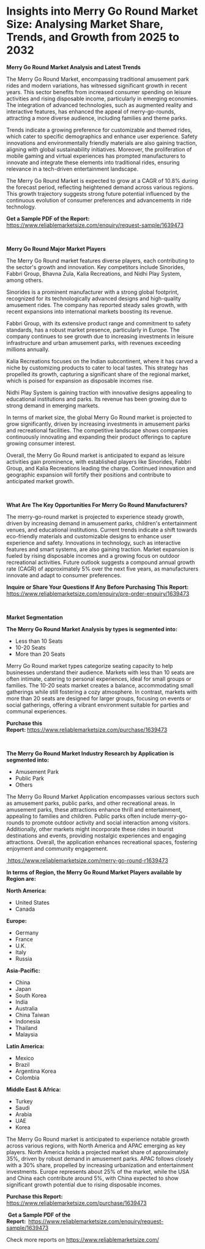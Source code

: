 <p><h1>Insights into Merry Go Round Market Size: Analysing Market Share, Trends, and Growth from 2025 to 2032</h1></p><p><strong>Merry Go Round Market Analysis and Latest Trends</strong></p>
<p><p>The Merry Go Round Market, encompassing traditional amusement park rides and modern variations, has witnessed significant growth in recent years. This sector benefits from increased consumer spending on leisure activities and rising disposable income, particularly in emerging economies. The integration of advanced technologies, such as augmented reality and interactive features, has enhanced the appeal of merry-go-rounds, attracting a more diverse audience, including families and theme parks.</p><p>Trends indicate a growing preference for customizable and themed rides, which cater to specific demographics and enhance user experience. Safety innovations and environmentally friendly materials are also gaining traction, aligning with global sustainability initiatives. Moreover, the proliferation of mobile gaming and virtual experiences has prompted manufacturers to innovate and integrate these elements into traditional rides, ensuring relevance in a tech-driven entertainment landscape.</p><p>The Merry Go Round Market is expected to grow at a CAGR of 10.8% during the forecast period, reflecting heightened demand across various regions. This growth trajectory suggests strong future potential influenced by the continuous evolution of consumer preferences and advancements in ride technology.</p></p>
<p><strong>Get a Sample PDF of the Report:&nbsp;</strong> <a href="https://www.reliablemarketsize.com/enquiry/request-sample/1639473?utm_campaign=1103&utm_medium=2&utm_source=Github&utm_content=ia&utm_term=22022025&utm_id=merry-go-round">https://www.reliablemarketsize.com/enquiry/request-sample/1639473</a></p>
<p>&nbsp;</p>
<p><strong>Merry Go Round Major Market Players</strong></p>
<p><p>The Merry Go Round market features diverse players, each contributing to the sector's growth and innovation. Key competitors include Sinorides, Fabbri Group, Bhavna Zula, Kalia Recreations, and Nidhi Play System, among others. </p><p>Sinorides is a prominent manufacturer with a strong global footprint, recognized for its technologically advanced designs and high-quality amusement rides. The company has reported steady sales growth, with recent expansions into international markets boosting its revenue.</p><p>Fabbri Group, with its extensive product range and commitment to safety standards, has a robust market presence, particularly in Europe. The company continues to see growth due to increasing investments in leisure infrastructure and urban amusement parks, with revenues exceeding millions annually.</p><p>Kalia Recreations focuses on the Indian subcontinent, where it has carved a niche by customizing products to cater to local tastes. This strategy has propelled its growth, capturing a significant share of the regional market, which is poised for expansion as disposable incomes rise.</p><p>Nidhi Play System is gaining traction with innovative designs appealing to educational institutions and parks. Its revenue has been growing due to strong demand in emerging markets.</p><p>In terms of market size, the global Merry Go Round market is projected to grow significantly, driven by increasing investments in amusement parks and recreational facilities. The competitive landscape shows companies continuously innovating and expanding their product offerings to capture growing consumer interest.</p><p>Overall, the Merry Go Round market is anticipated to expand as leisure activities gain prominence, with established players like Sinorides, Fabbri Group, and Kalia Recreations leading the charge. Continued innovation and geographic expansion will fortify their positions and contribute to anticipated market growth.</p></p>
<p>&nbsp;</p>
<p><strong>What Are The Key Opportunities For Merry Go Round Manufacturers?</strong></p>
<p><p>The merry-go-round market is projected to experience steady growth, driven by increasing demand in amusement parks, children's entertainment venues, and educational institutions. Current trends indicate a shift towards eco-friendly materials and customizable designs to enhance user experience and safety. Innovations in technology, such as interactive features and smart systems, are also gaining traction. Market expansion is fueled by rising disposable incomes and a growing focus on outdoor recreational activities. Future outlook suggests a compound annual growth rate (CAGR) of approximately 5% over the next five years, as manufacturers innovate and adapt to consumer preferences.</p></p>
<p><strong>Inquire or Share Your Questions If Any Before Purchasing This Report:</strong> <a href="https://www.reliablemarketsize.com/enquiry/pre-order-enquiry/1639473?utm_campaign=1103&utm_medium=2&utm_source=Github&utm_content=ia&utm_term=22022025&utm_id=merry-go-round">https://www.reliablemarketsize.com/enquiry/pre-order-enquiry/1639473</a></p>
<p>&nbsp;</p>
<p><strong>Market Segmentation</strong></p>
<p><strong>The Merry Go Round Market Analysis by types is segmented into:</strong></p>
<p><ul><li>Less than 10 Seats</li><li>10-20 Seats</li><li>More than 20 Seats</li></ul></p>
<p><p>Merry Go Round market types categorize seating capacity to help businesses understand their audience. Markets with less than 10 seats are often intimate, catering to personal experiences, ideal for small groups or families. The 10-20 seats market creates a balance, accommodating small gatherings while still fostering a cozy atmosphere. In contrast, markets with more than 20 seats are designed for larger groups, focusing on events or social gatherings, offering a vibrant environment suitable for parties and communal experiences.</p></p>
<p><strong>Purchase this Report:&nbsp;</strong><a href="https://www.reliablemarketsize.com/purchase/1639473?utm_campaign=1103&utm_medium=2&utm_source=Github&utm_content=ia&utm_term=22022025&utm_id=merry-go-round">https://www.reliablemarketsize.com/purchase/1639473</a></p>
<p>&nbsp;</p>
<p><strong>The Merry Go Round Market Industry Research by Application is segmented into:</strong></p>
<p><ul><li>Amusement Park</li><li>Public Park</li><li>Others</li></ul></p>
<p><p>The Merry Go Round Market Application encompasses various sectors such as amusement parks, public parks, and other recreational areas. In amusement parks, these attractions enhance thrill and entertainment, appealing to families and children. Public parks often include merry-go-rounds to promote outdoor activity and social interaction among visitors. Additionally, other markets might incorporate these rides in tourist destinations and events, providing nostalgic experiences and engaging attractions. Overall, the application enhances recreational spaces, fostering enjoyment and community engagement.</p></p>
<p><a href="https://www.reliablemarketsize.com/merry-go-round-r1639473?utm_campaign=1103&utm_medium=2&utm_source=Github&utm_content=ia&utm_term=22022025&utm_id=merry-go-round">&nbsp;https://www.reliablemarketsize.com/merry-go-round-r1639473</a></p>
<p><strong>In terms of Region, the Merry Go Round Market Players available by Region are:</strong></p>
<p>
    <p> <strong> North America: </strong>
        <ul>
            <li>United States</li>
            <li>Canada</li>
        </ul>
        </p> 
    <p> <strong> Europe: </strong>
        <ul>
            <li>Germany</li>
            <li>France</li>
            <li>U.K.</li>
            <li>Italy</li>
            <li>Russia</li>
        </ul>
        </p> 
    <p> <strong> Asia-Pacific: </strong>
        <ul>
            <li>China</li>
            <li>Japan</li>
            <li>South Korea</li>
            <li>India</li>
            <li>Australia</li>
            <li>China Taiwan</li>
            <li>Indonesia</li>
            <li>Thailand</li>
            <li>Malaysia</li>
        </ul>
        </p> 
    <p> <strong> Latin America: </strong>
        <ul>
            <li>Mexico</li>
            <li>Brazil</li>
            <li>Argentina Korea</li>
            <li>Colombia</li>
        </ul>
        </p> 
    <p> <strong> Middle East & Africa: </strong>
        <ul>
            <li>Turkey</li>
            <li>Saudi</li>
            <li>Arabia</li>
            <li>UAE</li>
            <li>Korea</li>
        </ul>
    </p>
    </p>
<p><p>The Merry Go Round market is anticipated to experience notable growth across various regions, with North America and APAC emerging as key players. North America holds a projected market share of approximately 35%, driven by robust demand in amusement parks. APAC follows closely with a 30% share, propelled by increasing urbanization and entertainment investments. Europe represents about 25% of the market, while the USA and China each contribute around 5%, with China expected to show significant growth potential due to rising disposable incomes.</p></p>
<p><strong>Purchase this Report: </strong><a href="https://www.reliablemarketsize.com/purchase/1639473?utm_campaign=1103&utm_medium=2&utm_source=Github&utm_content=ia&utm_term=22022025&utm_id=merry-go-round">https://www.reliablemarketsize.com/purchase/1639473</a></p>
<p>&nbsp;<strong>Get a Sample PDF of the Report:&nbsp;&nbsp;</strong><a href="https://www.reliablemarketsize.com/enquiry/request-sample/1639473?utm_campaign=1103&utm_medium=2&utm_source=Github&utm_content=ia&utm_term=22022025&utm_id=merry-go-round">https://www.reliablemarketsize.com/enquiry/request-sample/1639473</a></p>
<p><strong></strong></p>
<p>Check more reports on <a href="https://www.reliablemarketsize.com/?utm_campaign=1103&utm_medium=2&utm_source=Github&utm_content=ia&utm_term=22022025&utm_id=merry-go-round">https://www.reliablemarketsize.com/</a></p>